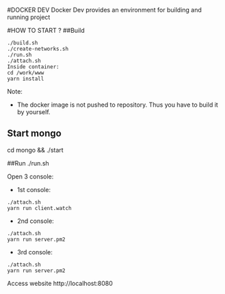 #DOCKER DEV
Docker Dev provides an environment for building and running project

#HOW TO START ?
##Build
```
./build.sh
./create-networks.sh
./run.sh
./attach.sh
Inside container:
cd /work/www
yarn install
```

Note:
- The docker image is not pushed to repository. Thus you have to build it by yourself.

## Start mongo
cd mongo && ./start

##Run
./run.sh

Open 3 console:
- 1st console:
```
./attach.sh
yarn run client.watch
```

- 2nd console:
```
./attach.sh
yarn run server.pm2
```

- 3rd console:
```
./attach.sh
yarn run server.pm2
```

Access website
http://localhost:8080



